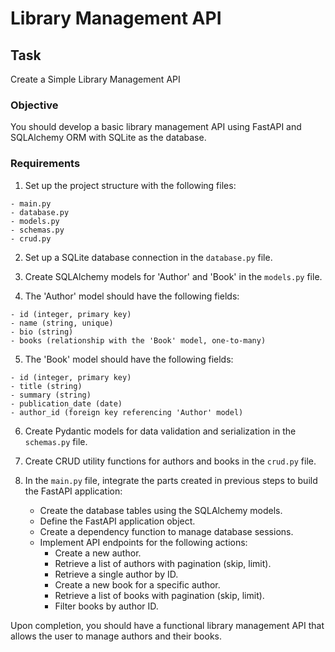 # Library Management API

## Task

Create a Simple Library Management API

### Objective
You should develop a basic library management API using FastAPI and SQLAlchemy ORM with SQLite as the database.

### Requirements

1. Set up the project structure with the following files:
```
- main.py
- database.py
- models.py
- schemas.py
- crud.py
```
2. Set up a SQLite database connection in the `database.py` file.

3. Create SQLAlchemy models for 'Author' and 'Book' in the `models.py` file.

4. The 'Author' model should have the following fields:
```
- id (integer, primary key)
- name (string, unique)
- bio (string)
- books (relationship with the 'Book' model, one-to-many)
```
5. The 'Book' model should have the following fields:
```
- id (integer, primary key)
- title (string)
- summary (string)
- publication_date (date)
- author_id (foreign key referencing 'Author' model)
```
6. Create Pydantic models for data validation and serialization in the `schemas.py` file.

7. Create CRUD utility functions for authors and books in the `crud.py` file.

8. In the `main.py` file, integrate the parts created in previous steps to build the FastAPI application:
   - Create the database tables using the SQLAlchemy models.
   - Define the FastAPI application object.
   - Create a dependency function to manage database sessions.
   - Implement API endpoints for the following actions:
     - Create a new author.
     - Retrieve a list of authors with pagination (skip, limit).
     - Retrieve a single author by ID.
     - Create a new book for a specific author.
     - Retrieve a list of books with pagination (skip, limit).
     - Filter books by author ID.
     
Upon completion, you should have a functional library management API that allows the user to manage authors and their books.
